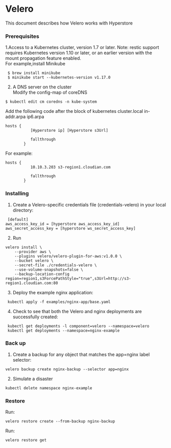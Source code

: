 # Velero
This document describes how Velero works with Hyperstore
### Prerequisites
1.Access to a Kubernetes cluster, version 1.7 or later. Note: restic support requires Kubernetes version 1.10 or later, or an earlier version with the mount propagation feature enabled.<br>
For example,install Minikube
```
 $ brew install minikube
 $ minikube start --kubernetes-version v1.17.0
```
2. A DNS server on the cluster <br>
Modify the config-map of coreDNS
```
$ kubectl edit cm coredns -n kube-system 
```
Add the following code after the block of kubernetes cluster.local in-addr.arpa ip6.arpa
```
hosts {
           [Hyperstore ip] [Hyperstore s3Url]

           fallthrough
        }
```
For example:
```
hosts {
           10.10.3.203 s3-region1.cloudian.com

           fallthrough
        }
 ```


### Installing
1. Create a Velero-specific credentials file (credentials-velero) in your local directory:
```
 [default]
aws_access_key_id = [hyperstore aws_access_key_id]
aws_secret_access_key = [hyperstore ws_secret_access_key]
```

2. Run
```
velero install \
    --provider aws \
    --plugins velero/velero-plugin-for-aws:v1.0.0 \
    --bucket velero \
    --secret-file ./credentials-velero \
    --use-volume-snapshots=false \
    --backup-location-config region=region1,s3ForcePathStyle="true",s3Url=http://s3-region1.cloudian.com:80
```

3. Deploy the example nginx application:
``` 
 kubectl apply -f examples/nginx-app/base.yaml
```
4. Check to see that both the Velero and nginx deployments are successfully created:
``` 
 kubectl get deployments -l component=velero --namespace=velero
 kubectl get deployments --namespace=nginx-example
```
### Back up
1. Create a backup for any object that matches the app=nginx label selector:
``` 
velero backup create nginx-backup --selector app=nginx
``` 
2. Simulate a disaster
``` 
kubectl delete namespace nginx-example
``` 
### Restore
Run:
```
velero restore create --from-backup nginx-backup
```
Run:
```
velero restore get
```
